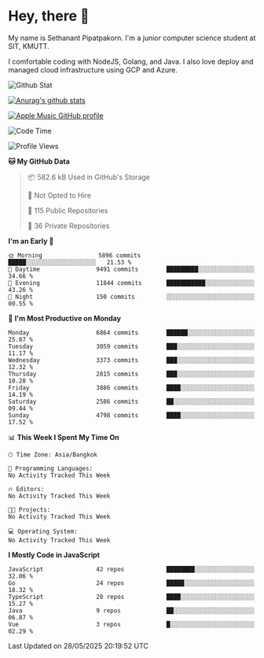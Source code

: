 # Hey, there 🙌
My name is Sethanant Pipatpakorn. I'm a junior computer science student at SIT, KMUTT.

I comfortable coding with NodeJS, Golang, and Java. I also love deploy and managed cloud infrastructure using GCP and Azure.

![Github Stat](https://github-profile-summary-cards.vercel.app/api/cards/profile-details?username=thetkpark&theme=dracula)

[![Anurag's github stats](https://github-readme-stats.vercel.app/api?username=thetkpark&count_private=true&show_icons=true&theme=tokyonight)](https://github.com/anuraghazra/github-readme-stats)

[![Apple Music GitHub profile](https://apple-music-github-profile.rayriffy.com/theme/light.svg?uid=000347.6120fcbefcb74cd59d65c108cc315787.1333)](https://github.com/rayriffy/apple-music-github-profile)

<!--START_SECTION:waka-->
![Code Time](http://img.shields.io/badge/Code%20Time-1%2C084%20hrs%204%20mins-blue)

![Profile Views](http://img.shields.io/badge/Profile%20Views-0-blue)

**🐱 My GitHub Data** 

> 📦 582.6 kB Used in GitHub's Storage 
 > 
> 🚫 Not Opted to Hire
 > 
> 📜 115 Public Repositories 
 > 
> 🔑 36 Private Repositories 
 > 
**I'm an Early 🐤** 

```text
🌞 Morning                5896 commits        █████░░░░░░░░░░░░░░░░░░░░   21.53 % 
🌆 Daytime                9491 commits        █████████░░░░░░░░░░░░░░░░   34.66 % 
🌃 Evening                11844 commits       ███████████░░░░░░░░░░░░░░   43.26 % 
🌙 Night                  150 commits         ░░░░░░░░░░░░░░░░░░░░░░░░░   00.55 % 
```
📅 **I'm Most Productive on Monday** 

```text
Monday                   6864 commits        ██████░░░░░░░░░░░░░░░░░░░   25.07 % 
Tuesday                  3059 commits        ███░░░░░░░░░░░░░░░░░░░░░░   11.17 % 
Wednesday                3373 commits        ███░░░░░░░░░░░░░░░░░░░░░░   12.32 % 
Thursday                 2815 commits        ███░░░░░░░░░░░░░░░░░░░░░░   10.28 % 
Friday                   3886 commits        ████░░░░░░░░░░░░░░░░░░░░░   14.19 % 
Saturday                 2586 commits        ██░░░░░░░░░░░░░░░░░░░░░░░   09.44 % 
Sunday                   4798 commits        ████░░░░░░░░░░░░░░░░░░░░░   17.52 % 
```


📊 **This Week I Spent My Time On** 

```text
🕑︎ Time Zone: Asia/Bangkok

💬 Programming Languages: 
No Activity Tracked This Week

🔥 Editors: 
No Activity Tracked This Week

🐱‍💻 Projects: 
No Activity Tracked This Week

💻 Operating System: 
No Activity Tracked This Week
```

**I Mostly Code in JavaScript** 

```text
JavaScript               42 repos            ████████░░░░░░░░░░░░░░░░░   32.06 % 
Go                       24 repos            █████░░░░░░░░░░░░░░░░░░░░   18.32 % 
TypeScript               20 repos            ████░░░░░░░░░░░░░░░░░░░░░   15.27 % 
Java                     9 repos             ██░░░░░░░░░░░░░░░░░░░░░░░   06.87 % 
Vue                      3 repos             █░░░░░░░░░░░░░░░░░░░░░░░░   02.29 % 
```




 Last Updated on 28/05/2025 20:19:52 UTC
<!--END_SECTION:waka-->
